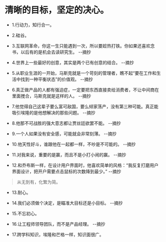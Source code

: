 # 清晰的目标，坚定的决心。

- 1.行动力，知行合一。

- 2.硅谷。

- 3.互联网革命，你这一生只能遇到一次，所以要趁热打铁。你如果还喜欢念书，以后有的是机会去读研究生。 --摘抄

- 4.世界上一些最好的创意，其实是两个已有创意的结合。 --摘抄

- 5.从职业生涯的一开始，马斯克就是一个苛刻的管理者，瞧不起“要在工作和生活中找到一种平衡状态”的价值观。 --摘抄

- 6.真正做产品的人都有强迫症，一定要把东西直接卖给消费者，不让中间商在里面搅合，马斯克就是这样的人。 --摘抄

- 7.他觉得自己这辈子要么富可敌国，要么倾家荡产，没有第三种可能。真正能吸引埃隆的是他想解决的那些问题。 --摘抄

- 8.他那不可战胜的强大意志都让贾丝廷欲罢不能。 --摘抄

- 9.一个人如果没有安全感，可能就会非常刻薄。 --摘抄

- 10.他天性好斗，谁跟他在一起都一样，不吵是不可能的。 --摘抄

- 11.对我来说，重要的是赢，而且不是小打小闹的赢。 --摘抄

- 12.和乔布斯一样，在设计用户界面时，他喜欢简单的风格：“我反复打磨用户界面设计，把开户需要点击鼠标的次数降到最少。” --摘抄

>从无到有，化繁为简。

- 13.耐心。

- 14.我们必须做个决定，是瞄准大目标还是小目标。 --摘抄

- 15.不忘初心。

- 16.让工程师领导团队，而不是产品经理。 --摘抄

- 17.跨学科知识，埃隆和芒格一样，知识面很广。
